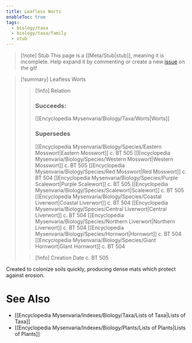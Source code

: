 ```yaml
---
title: Leafless Worts
enableToc: true
tags:
  - biology/taxa
  - biology/taxa/family
  - stub
---
```


> [!note] Stub
> This page is a [[Meta/Stub|stub]], meaning it is incomplete. Help expand it by commenting or create a new [issue](https://github.com/RagtimeGal/quartz--encyclopedia-mysenvaria/issues/new/choose) on the git!


> [!summary] Leafless Worts
> > [!info] Relation
> > ### Succeeds:
> > [[Encyclopedia Mysenvaria/Biology/Taxa/Worts|Worts]]
> > ### Supersedes 
> > [[Encyclopedia Mysenvaria/Biology/Species/Eastern Mosswort|Eastern Mosswort]] c. BT 505
> > [[Encyclopedia Mysenvaria/Biology/Species/Western Mosswort|Western Mosswort]] c. BT 505
> > [[Encyclopedia Mysenvaria/Biology/Species/Red Mosswort|Red Mosswort]] c. BT 504
> > [[Encyclopedia Mysenvaria/Biology/Species/Purple Scalewort|Purple Scalewort]] c. BT 505
> > [[Encyclopedia Mysenvaria/Biology/Species/Scalewort|Scalewort]] c. BT 505
> > [[Encyclopedia Mysenvaria/Biology/Species/Coastal Liverwort|Coastal Liverwort]] c. BT 504
> > [[Encyclopedia Mysenvaria/Biology/Species/Central Liverwort|Central Liverwort]] c. BT 504
> > [[Encyclopedia Mysenvaria/Biology/Species/Northern Liverwort|Northern Liverwort]] c. BT 504
> > [[Encyclopedia Mysenvaria/Biology/Species/Hornwort|Hornwort]] c. BT 504
> > [[Encyclopedia Mysenvaria/Biology/Species/Giant Hornwort|Giant Hornwort]] c. BT 504
>
> > [!info] Creation Date
> > c. BT 505

Created to colonize soils quickly, producing dense mats which protect against erosion.

# See Also
- [[Encyclopedia Mysenvaria/Indexes/Biology/Taxa/Lists of Taxa|Lists of Taxa]]
- [[Encyclopedia Mysenvaria/Indexes/Biology/Plants/Lists of Plants|Lists of Plants]]
